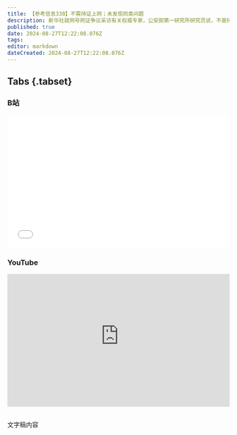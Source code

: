 ```yaml
---
title: 【参考信息330】不需持证上网；未发现同类问题
description: 新华社就网号网证争议采访有关权威专家，公安部第一研究所研究员说，不是持证才能上网，原有的身份认证方式仍可继续使用，没有网号网证也可正常上网。煤制油罐车混装食用油调查结果出炉，从各地清查情况看，截至目前，未发现其他同类问题。我国食品安全法规定“退一赔十”，司法的态度从以前的无条件支持转为“有限支持”，“知假买假”职业打假空间变小。《异形：夺命舰》和《黑神话：悟空》都遇到了年龄分级制问题。
published: true
date: 2024-08-27T12:22:08.076Z
tags: 
editor: markdown
dateCreated: 2024-08-27T12:22:08.076Z
---
```


## Tabs {.tabset}
### B站
<div style="position: relative; padding: 30% 45%;">
<iframe style="position: absolute; width: 100%; height: 100%; left: 0; top: 0;" src="//player.bilibili.com/player.html?&bvid=BV15Z421L75T&page=1&as_wide=1&high_quality=1&danmaku=1&autoplay=0" scrolling="no" border="0" frameborder="no" framespacing="0" allowfullscreen="true"></iframe>
</div>

### YouTube
<div style="position: relative; padding: 30% 45%;">
<iframe style="position: absolute; top: 0; left: 0; width: 100%; height: 100%;" src="https://www.youtube-nocookie.com/embed/YouTubeVID" title="YouTube video player" frameborder="0" allow="accelerometer; autoplay; clipboard-write; encrypted-media; gyroscope; picture-in-picture" allowfullscreen></iframe>
</div>

## 

文字稿内容
